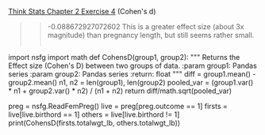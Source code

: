 [Think Stats Chapter 2 Exercise 4](http://greenteapress.com/thinkstats2/html/thinkstats2003.html#toc24) (Cohen's d)

>> -0.088672927072602
>> This is a greater effect size (about 3x magnitude) than pregnancy length, but still seems rather small.
>> ```
import nsfg
import math
def CohensD(group1, group2):
    """
    Returns the Effect size (Cohen's D) between two groups of data.
    :param group1: Pandas series
    :param group2: Pandas series
    :return: float
    """
    diff = group1.mean() - group2.mean()
    n1, n2 = len(group1), len(group2)
    pooled_var = (group1.var() * n1 + group2.var() * n2) / (n1 + n2)
    return diff/math.sqrt(pooled_var)

>>
preg = nsfg.ReadFemPreg()
live = preg[preg.outcome == 1]
firsts = live[live.birthord == 1]
others = live[live.birthord != 1]
print(CohensD(firsts.totalwgt_lb, others.totalwgt_lb))
>  ```